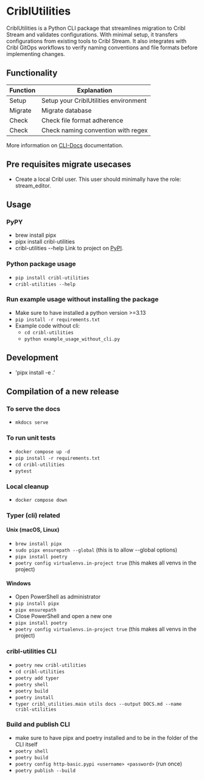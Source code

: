 # CriblUtilities
CriblUtilities is a Python CLI package that streamlines migration to Cribl Stream and validates configurations. With minimal setup, it transfers configurations from existing tools to Cribl Stream. It also integrates with Cribl GitOps workflows to verify naming conventions and file formats before implementing changes.


## Functionality
| **Function** | **Explanation**                       |
|--------------|---------------------------------------|
| Setup        | Setup your CriblUtilities environment |
| Migrate      | Migrate database                      |
| Check        | Check file format adherence           |
| Check        | Check naming convention with regex    |

More information on [CLI-Docs](https://github.com/cinqict/CriblUtilities/blob/main/docs/cli-docs.md) documentation.

## Pre requisites migrate usecases
- Create a local Cribl user. This user should minimally have the role: stream_editor.

## Usage
### PyPY
- brew install pipx
- pipx install cribl-utilities
- cribl-utilities --help
Link to project on [PyPI](https://pypi.org/project/cribl-utilities/).

### Python package usage
- `pip install cribl-utilities`
- `cribl-utilities --help`

### Run example usage without installing the package
- Make sure to have installed a python version >=3.13
- `pip install -r requirements.txt`
- Example code without cli:
  - `cd cribl-utilities`
  - `python example_usage_without_cli.py`

## Development
- 'pipx install -e .'

## Compilation of a new release
### To serve the docs
- `mkdocs serve`

### To run unit tests
- `docker compose up -d`
- `pip install -r requirements.txt`
- `cd cribl-utilities`
- `pytest`

### Local cleanup
- `docker compose down`

### Typer (cli) related
#### Unix (macOS, Linux)
- `brew install pipx`
- `sudo pipx ensurepath --global` (this is to allow --global options)
- `pipx install poetry`
- `poetry config virtualenvs.in-project true` (this makes all venvs in the project)
#### Windows
-  Open PowerShell as administrator
- `pip install pipx`
- `pipx ensurepath` 
-  Close PowerShell and open a new one
- `pipx install poetry`
- `poetry config virtualenvs.in-project true` (this makes all venvs in the project)

### cribl-utilities CLI
- `poetry new cribl-utilities`
- `cd cribl-utilities`
- `poetry add typer`
- `poetry shell`
- `poetry build`
- `poetry install`
- `typer cribl_utilities.main utils docs --output DOCS.md --name cribl-utilities`

### Build and publish CLI
- make sure to have pipx and poetry installed and to be in the folder of the CLI itself
- `poetry shell`
- `poetry build`
- `poetry config http-basic.pypi <username> <password>` (run once)
- `poetry publish --build`
